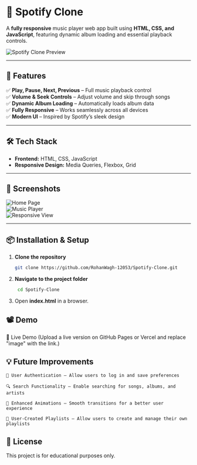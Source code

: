 # 🎵 Spotify Clone

A **fully responsive** music player web app built using **HTML, CSS, and JavaScript**, featuring dynamic album loading and essential playback controls.

![Spotify Clone Preview](image)

---

## 🚀 Features  
✅ **Play, Pause, Next, Previous** – Full music playback control  
✅ **Volume & Seek Controls** – Adjust volume and skip through songs  
✅ **Dynamic Album Loading** – Automatically loads album data  
✅ **Fully Responsive** – Works seamlessly across all devices  
✅ **Modern UI** – Inspired by Spotify’s sleek design  

---

## 🛠️ Tech Stack  
- **Frontend:** HTML, CSS, JavaScript  
- **Responsive Design:** Media Queries, Flexbox, Grid  

---

## 📸 Screenshots  
![Home Page](image)  
![Music Player](image)  
![Responsive View](image)  

---

## 📦 Installation & Setup  
1. **Clone the repository**  
   ```sh
   git clone https://github.com/RohanWagh-12053/Spotify-Clone.git
   ```

2. **Navigate to the project folder**

   ```sh
    cd Spotify-Clone 
   ```
3. Open **index.html** in a browser.

## 📽️ Demo

   🔗 Live Demo (Upload a live version on GitHub Pages or Vercel and replace "image" with the link.)

## 💡 Future Improvements

    🔑 User Authentication – Allow users to log in and save preferences

    🔍 Search Functionality – Enable searching for songs, albums, and artists

    🎨 Enhanced Animations – Smooth transitions for a better user experience

    🎵 User-Created Playlists – Allow users to create and manage their own playlists   

## 📜 License
This project is for educational purposes only.
